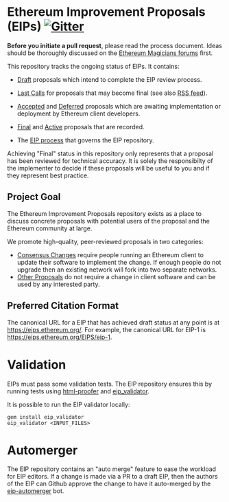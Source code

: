 # Ethereum Improvement Proposals (EIPs) [![Gitter](https://badges.gitter.im/Join%20Chat.svg)](https://gitter.im/ethereum/EIPs?utm_source=badge&utm_medium=badge&utm_campaign=pr-badge)

**Before you initiate a pull request**, please read the process document. Ideas should be thoroughly discussed on the [Ethereum Magicians forums](https://ethereum-magicians.org) first.

This repository tracks the ongoing status of EIPs. It contains:

- [Draft](https://eips.ethereum.org/all) proposals which intend to complete the EIP review process.

- [Last Calls](https://eips.ethereum.org/all) for proposals that may become final (see also [RSS feed](https://eips.ethereum.org/last-call.xml)).
- [Accepted](https://eips.ethereum.org/all) and [Deferred](https://eips.ethereum.org/all) proposals which are awaiting implementation or deployment by Ethereum client developers.
- [Final](https://eips.ethereum.org/all) and [Active](https://eips.ethereum.org/all) proposals that are recorded.
- The [EIP process](https://github.com/ethereum/EIPs/blob/master/EIPS/eip-1.md#eip-work-flow) that governs the EIP repository.

Achieving "Final" status in this repository only represents that a proposal has been reviewed for technical accuracy. It is solely the responsibilty of the implementer to decide if these proposals will be useful to you and if they represent best practice.

## Project Goal

The Ethereum Improvement Proposals repository exists as a place to discuss concrete proposals with potential users of the proposal and the Ethereum community at large.

We promote high-quality, peer-reviewed proposals in two categories:

- [Consensus Changes](https://github.com/ethereum/EIPs/blob/master/EIPS/eip-1.md#eip-types) require people running an Ethereum client to update their software to implement the change. If enough people do not upgrade then an existing network will fork into two separate networks.
- [Other Proposals](https://github.com/ethereum/EIPs/blob/master/EIPS/eip-1.md#eip-types) do not require a change in client software and can be used by any interested party.

## Preferred Citation Format

The canonical URL for a EIP that has achieved draft status at any point is at https://eips.ethereum.org/. For example, the canonical URL for EIP-1 is https://eips.ethereum.org/EIPS/eip-1.

# Validation

EIPs must pass some validation tests.  The EIP repository ensures this by running tests using [html-proofer](https://rubygems.org/gems/html-proofer) and [eip_validator](https://rubygems.org/gems/eip_validator).

It is possible to run the EIP validator locally:
```
gem install eip_validator
eip_validator <INPUT_FILES>
```

# Automerger

The EIP repository contains an "auto merge" feature to ease the workload for EIP editors.  If a change is made via a PR to a draft EIP, then the authors of the EIP can Github approve the change to have it auto-merged by the [eip-automerger](https://github.com/eip-automerger/automerger) bot.
